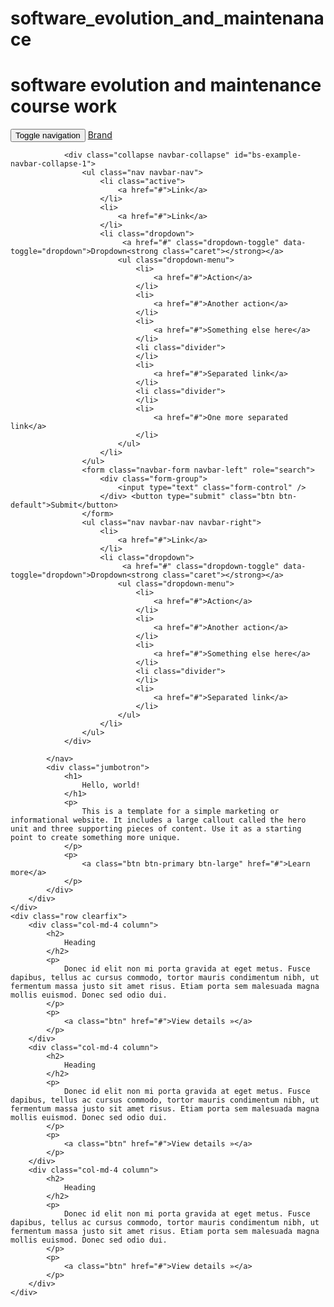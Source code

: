  <link data-require="bootstrap@3.2.0" data-semver="3.2.0" rel="stylesheet" href="https://maxcdn.bootstrapcdn.com/bootstrap/3.2.0/css/bootstrap.css" />
    <script data-require="bootstrap@3.2.0" data-semver="3.2.0" src="https://maxcdn.bootstrapcdn.com/bootstrap/3.2.0/js/bootstrap.js"></script>

software_evolution_and_maintenanace
===================================

<h1>software evolution and maintenance course work</h1>

<div class="container">
	<div class="row clearfix">
		<div class="col-md-12 column">
			<nav class="navbar navbar-default" role="navigation">
				<div class="navbar-header">
					 <button type="button" class="navbar-toggle" data-toggle="collapse" data-target="#bs-example-navbar-collapse-1"> <span class="sr-only">Toggle navigation</span><span class="icon-bar"></span><span class="icon-bar"></span><span class="icon-bar"></span></button> <a class="navbar-brand" href="#">Brand</a>
				</div>
				
				<div class="collapse navbar-collapse" id="bs-example-navbar-collapse-1">
					<ul class="nav navbar-nav">
						<li class="active">
							<a href="#">Link</a>
						</li>
						<li>
							<a href="#">Link</a>
						</li>
						<li class="dropdown">
							 <a href="#" class="dropdown-toggle" data-toggle="dropdown">Dropdown<strong class="caret"></strong></a>
							<ul class="dropdown-menu">
								<li>
									<a href="#">Action</a>
								</li>
								<li>
									<a href="#">Another action</a>
								</li>
								<li>
									<a href="#">Something else here</a>
								</li>
								<li class="divider">
								</li>
								<li>
									<a href="#">Separated link</a>
								</li>
								<li class="divider">
								</li>
								<li>
									<a href="#">One more separated link</a>
								</li>
							</ul>
						</li>
					</ul>
					<form class="navbar-form navbar-left" role="search">
						<div class="form-group">
							<input type="text" class="form-control" />
						</div> <button type="submit" class="btn btn-default">Submit</button>
					</form>
					<ul class="nav navbar-nav navbar-right">
						<li>
							<a href="#">Link</a>
						</li>
						<li class="dropdown">
							 <a href="#" class="dropdown-toggle" data-toggle="dropdown">Dropdown<strong class="caret"></strong></a>
							<ul class="dropdown-menu">
								<li>
									<a href="#">Action</a>
								</li>
								<li>
									<a href="#">Another action</a>
								</li>
								<li>
									<a href="#">Something else here</a>
								</li>
								<li class="divider">
								</li>
								<li>
									<a href="#">Separated link</a>
								</li>
							</ul>
						</li>
					</ul>
				</div>
				
			</nav>
			<div class="jumbotron">
				<h1>
					Hello, world!
				</h1>
				<p>
					This is a template for a simple marketing or informational website. It includes a large callout called the hero unit and three supporting pieces of content. Use it as a starting point to create something more unique.
				</p>
				<p>
					<a class="btn btn-primary btn-large" href="#">Learn more</a>
				</p>
			</div>
		</div>
	</div>
	<div class="row clearfix">
		<div class="col-md-4 column">
			<h2>
				Heading
			</h2>
			<p>
				Donec id elit non mi porta gravida at eget metus. Fusce dapibus, tellus ac cursus commodo, tortor mauris condimentum nibh, ut fermentum massa justo sit amet risus. Etiam porta sem malesuada magna mollis euismod. Donec sed odio dui.
			</p>
			<p>
				<a class="btn" href="#">View details »</a>
			</p>
		</div>
		<div class="col-md-4 column">
			<h2>
				Heading
			</h2>
			<p>
				Donec id elit non mi porta gravida at eget metus. Fusce dapibus, tellus ac cursus commodo, tortor mauris condimentum nibh, ut fermentum massa justo sit amet risus. Etiam porta sem malesuada magna mollis euismod. Donec sed odio dui.
			</p>
			<p>
				<a class="btn" href="#">View details »</a>
			</p>
		</div>
		<div class="col-md-4 column">
			<h2>
				Heading
			</h2>
			<p>
				Donec id elit non mi porta gravida at eget metus. Fusce dapibus, tellus ac cursus commodo, tortor mauris condimentum nibh, ut fermentum massa justo sit amet risus. Etiam porta sem malesuada magna mollis euismod. Donec sed odio dui.
			</p>
			<p>
				<a class="btn" href="#">View details »</a>
			</p>
		</div>
	</div>
</div>
